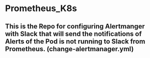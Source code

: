 # Prometheus_K8s
## This is the Repo for configuring Alertmanger with Slack that will send the notifications of Alerts of the Pod is not running to Slack from Prometheus. (change-alertmanager.yml)

